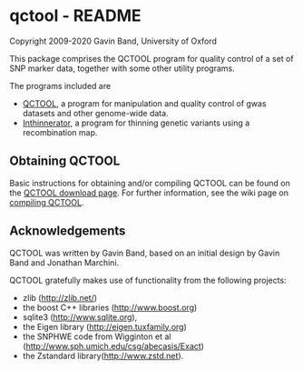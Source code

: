 # qctool - README
Copyright 2009-2020 Gavin Band, University of Oxford

This package comprises the QCTOOL program for quality control of a set of SNP marker data,
together with some other utility programs.

The programs included are

* [QCTOOL](http://www.well.ox.ac.uk/~gav/qctool), a program for manipulation and quality control of gwas datasets and other genome-wide data.
* [Inthinnerator](http://www.well.ox.ac.uk/~gav/inthinnerator), a program for thinning genetic variants using a recombination map.

## Obtaining QCTOOL ##

Basic instructions for obtaining and/or compiling QCTOOL can be found on the
[QCTOOL download page](doc/html/qctool/documentation/download.html).
For further information, see the wiki page on [compiling QCTOOL](/wiki/Compiling%20QCTOOL).

## Acknowledgements ##

QCTOOL was written by Gavin Band, based on an initial design by Gavin Band and Jonathan Marchini.

QCTOOL gratefully makes use of functionality from the following projects:

- zlib (http://zlib.net/)
- the boost C++ libraries (<http://www.boost.org>)
- sqlite3 (<http://www.sqlite.org>),
- the Eigen library (<http://eigen.tuxfamily.org>)
- the SNPHWE code from Wigginton et al (http://www.sph.umich.edu/csg/abecasis/Exact)
- the Zstandard library(http://www.zstd.net).
